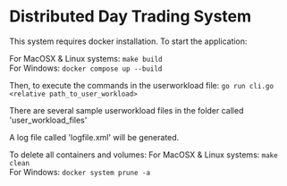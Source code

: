 # Distributed Day Trading System

This system requires docker installation.
To start the application: 

For MacOSX & Linux systems:  `make build` \
For Windows: `docker compose up --build`

Then, to execute the commands in the userworkload file:
`go run cli.go <relative path_to_user_workload>`

There are several sample userworkload files in the folder called 'user_workload_files'

A log file called 'logfile.xml' will be generated.

To delete all containers and volumes:
For MacOSX & Linux systems: `make clean`\
For Windows: `docker system prune -a`
